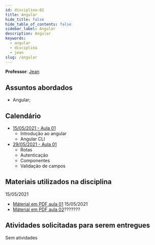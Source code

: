 ```yaml
---
id: disciplina-02
title: Angular
hide_title: false
hide_table_of_contents: false
sidebar_label: Angular
description: Angular
keywords:
  - angular
  - disciplina
  - jean
slug: /angular
---
```


<!-- Corrigir isso aqui depois -->
**Professor**: [Jean](/professores/jean)

## Assuntos abordados

- Angular;

## Calendário

- [15/05/2021 - Aula 01](/blog/5)
  - Introdução ao angular
  - Angular CLI
- [29/05/2021 - Aula 01](/blog/6)
  - Rotas
  - Autenticação
  - Componentes
  - Validação de campos

## Materiais utilizados na disciplina
15/05/2021
  - [Máterial em PDF aula 01](/docs/aula-5/angular.pdf)
15/05/2021
  - [Máterial em PDF aula 02](/docs/aula-5/angular.pdf)???????
## Atividades solicitadas para serem entregues

Sem atividades
